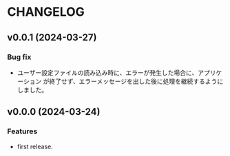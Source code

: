 # CHANGELOG

## v0.0.1 (2024-03-27)

### Bug fix

 * ユーザー設定ファイルの読み込み時に、エラーが発生した場合に、アプリケーション
   が終了せず、エラーメッセージを出した後に処理を継続するようにしました。

## v0.0.0 (2024-03-24)

### Features

 * first release.

